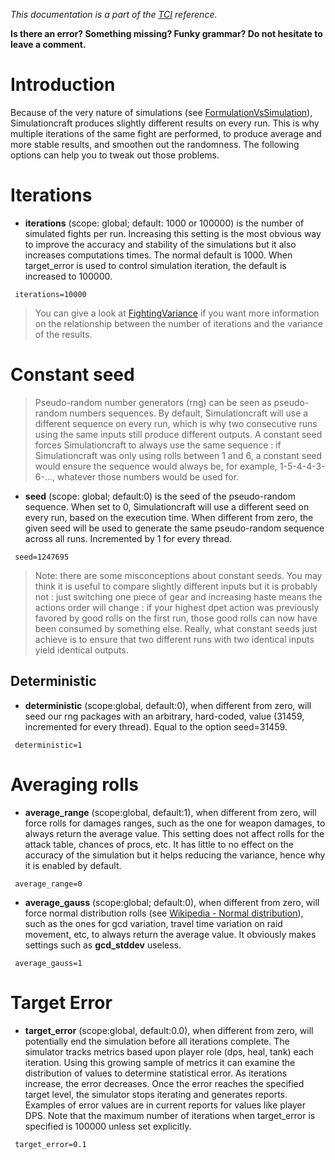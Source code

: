 _This documentation is a part of the [TCI](TextualConfigurationInterface) reference._

**Is there an error? Something missing? Funky grammar? Do not hesitate to leave a comment.**



# Introduction
Because of the very nature of simulations (see [FormulationVsSimulation](FormulationVsSimulation)), Simulationcraft produces slightly different results on every run. This is why multiple iterations of the same fight are performed, to produce average and more stable results, and smoothen out the randomness. The following options can help you to tweak out those problems.

# Iterations
  * **iterations** (scope: global; default: 1000 or 100000) is the number of simulated fights per run. Increasing this setting is the most obvious way to improve the accuracy and stability of the simulations but it also increases computations times.  The normal default is 1000.  When target\_error is used to control simulation iteration, the default is increased to 100000.
```
 iterations=10000
```
> You can give a look at [FightingVariance](FightingVariance) if you want more information on the relationship between the number of iterations and the variance of the results.


# Constant seed
> Pseudo-random number generators (rng) can be seen as pseudo-random numbers sequences. By default, Simulationcraft will use a different sequence on every run, which is why two consecutive runs using the same inputs still produce different outputs. A constant seed forces Simulationcraft to always use the same sequence : if Simulationcraft was only using rolls between 1 and 6, a constant seed would ensure the sequence would always be, for example, 1-5-4-4-3-6-..., whatever those numbers would be used for.

  * **seed** (scope: global; default:0) is the seed of the pseudo-random sequence. When set to 0, Simulationcraft will use a different seed on every run, based on the execution time. When different from zero, the given seed will be used to generate the same pseudo-random sequence across all runs. Incremented by 1 for every thread.
```
 seed=1247695
```

> Note: there are some misconceptions about constant seeds. You may think it is useful to compare slightly different inputs but it is probably not : just switching one piece of gear and increasing haste means the actions order will change : if your highest dpet action was previously favored by good rolls on the first run, those good rolls can now have been consumed by something else. Really, what constant seeds just achieve is to ensure that two different runs with two identical inputs yield identical outputs.

## Deterministic
  * **deterministic** (scope:global, default:0), when different from zero, will seed our rng packages with an arbitrary, hard-coded, value (31459, incremented for every thread). Equal to the option seed=31459.
```
 deterministic=1
```

# Averaging rolls
  * **average\_range** (scope:global, default:1), when different from zero, will force rolls for damages ranges, such as the one for weapon damages, to always return the average value. This setting does not affect rolls for the attack table, chances of procs, etc. It has little to no effect on the accuracy of the simulation but it helps reducing the variance, hence why it is enabled by default.
```
 average_range=0
```

  * **average\_gauss** (scope:global; default:0), when different from zero, will force normal distribution rolls (see [Wikipedia - Normal distribution](http://en.wikipedia.org/wiki/Normal_distribution)), such as the ones for gcd variation, travel time variation on raid movement, etc, to always return the average value. It obviously makes settings such as **gcd\_stddev** useless.
```
 average_gauss=1
```

# Target Error
  * **target\_error** (scope:global, default:0.0), when different from zero, will potentially end the simulation before all iterations complete.  The simulator tracks metrics based upon player role (dps, heal, tank) each iteration.  Using this growing sample of metrics it can examine the distribution of values to determine statistical error.  As iterations increase, the error decreases.  Once the error reaches the specified target level, the simulator stops iterating and generates reports.  Examples of error values are in current reports for values like player DPS.  Note that the maximum number of iterations when target\_error is specified is 100000 unless set explicitly.
```
 target_error=0.1
```